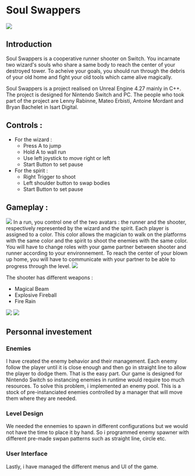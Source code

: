 <h1> Soul Swappers </h1>
<img src = "Images_README/MainMenu.png">
<h2><b>Introduction </b></h2>
 Soul Swappers is a cooperative runner shooter on Switch. You incarnate two wizard's souls who share a same body to reach the center of your destroyed tower. To acheive your goals, you should run through the debris of your old home and fight your old tools which came alive magically.

Soul Swappers is a project realised on Unreal Engine 4.27 mainly in C++. The project is designed for Nintendo Switch and PC. The people who took part of the project are Lenny Rabinne, Mateo Erbisti, Antoine Mordant and Bryan Bachelet in Isart Digital.

<h2><b> Controls :</b></h2>
<ul>
<li> For the wizard :
    <ul> 
    <li> Press A to jump
    <li> Hold A to wall run
    <li> Use left joystick to move right or left
    <li> Start Button to set pause
    </ul>
<li> For the spirit :
    <ul>
        <li> Right Trigger to shoot
        <li> Left shoulder button to swap bodies
        <li> Start Button to set pause
    </ul>
</ul>


<h2><b> Gameplay :</b> </h2>
<img src = "Images_README/ScreenPLay1.png">
In a run, you control one of the two avatars : the runner and the shooter, respectively represented by the wizard and the spirit. Each player is assigned to a color. This color allows the magician to walk on the platforms with the same color and the spirit to shoot the enemies with the same color. You will have to change roles with your game partner between shooter and runner according to your environnement. To reach the center of your blown up home, you will have to communicate with your partner to be able to progress through the level.
<img src = "Images_README/BluePlayerScreen.png">

The shooter has different weapons : 
<ul>
<li> Magical Beam
<li> Explosive Fireball
<li> Fire Rain
</ul>

<img src = "Images_README/laserBlue.png">
<img src = "Images_README/SwapScreen.png">

<h2><b>Personnal investement</b></h2>

<h3>Enemies</h3>

<p>I have created the enemy behavior and their management. Each enemy follow the player until it is close enough and then go in straight line to allow the player to dodge them. That is the easy part.
Our game is designed for Nintendo Switch so instancing enemies in runtime would require too much resources. To solve this problem, i implemented an enemy pool. This is a stock of pre-instanciated enemies controlled by a manager that will move them where they are needed.</p>

<h3>Level Design</h3>

<p>We needed the ennemies to spawn in different configurations but we would not have the time to place it by  hand. So i programmed enemy spawner with different pre-made swpan patterns such as straight line, circle etc.</p>

<h3>User Interface</h3>

<p>Lastly, i have managed the different menus and UI of the game.</p>
